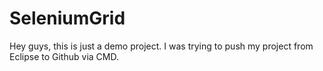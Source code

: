 # SeleniumGrid

Hey guys, this is just a demo project. I was trying to push my project from Eclipse to Github via CMD.
